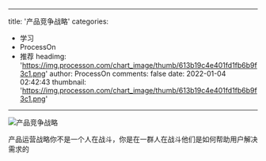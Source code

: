 
---
title: '产品竞争战略'
categories: 
 - 学习
 - ProcessOn
 - 推荐
headimg: 'https://img.processon.com/chart_image/thumb/613b19c4e401fd1fb6b9f3c1.png'
author: ProcessOn
comments: false
date: 2022-01-04 02:42:43
thumbnail: 'https://img.processon.com/chart_image/thumb/613b19c4e401fd1fb6b9f3c1.png'
---

<div>   
<img class="thumb" alt="产品竞争战略" src="https://img.processon.com/chart_image/thumb/613b19c4e401fd1fb6b9f3c1.png" referrerpolicy="no-referrer">
<p>产品运营战略你不是一个人在战斗，你是在一群人在战斗他们是如何帮助用户解决需求的</p>  
</div>
            